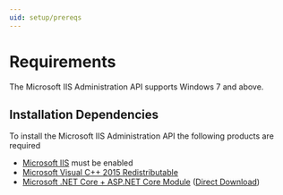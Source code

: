```yaml
---
uid: setup/prereqs
---
```


# Requirements

The Microsoft IIS Administration API supports Windows 7 and above.

## Installation Dependencies

To install the Microsoft IIS Administration API the following products are required
* [Microsoft IIS](https://www.iis.net) must be enabled
* [Microsoft Visual C++ 2015 Redistributable](https://www.microsoft.com/en-us/download/details.aspx?id=53587)
* [Microsoft .NET Core + ASP.NET Core Module](https://www.microsoft.com/net/download) ([Direct Download](https://go.microsoft.com/fwlink/?linkid=837808))
